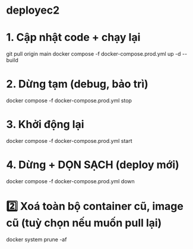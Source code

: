 # deployec2
# 1. Cập nhật code + chạy lại
git pull origin main
docker compose -f docker-compose.prod.yml up -d --build

# 2. Dừng tạm (debug, bảo trì)
docker compose -f docker-compose.prod.yml stop

# 3. Khởi động lại
docker compose -f docker-compose.prod.yml start

# 4. Dừng + DỌN SẠCH (deploy mới)
docker compose -f docker-compose.prod.yml down
# 2️⃣ Xoá toàn bộ container cũ, image cũ (tuỳ chọn nếu muốn pull lại)
docker system prune -af